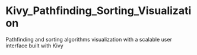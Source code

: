 # Kivy_Pathfinding_Sorting_Visualization
Pathfinding and sorting algorithms visualization with a scalable user interface built with Kivy
